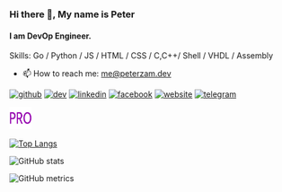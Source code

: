 ### Hi there 👋, My name is Peter
#### I am DevOp Engineer.  

Skills: Go / Python / JS / HTML / CSS / C,C++/ Shell / VHDL / Assembly 

- 📫 How to reach me: me@peterzam.dev 


[<img src='https://cdn.jsdelivr.net/npm/simple-icons@3.0.1/icons/github.svg' alt='github' height='40'>](https://github.com/peterzam)  [<img src='https://cdn.jsdelivr.net/npm/simple-icons@3.0.1/icons/dev-dot-to.svg' alt='dev' height='40'>](https://dev.to/peterzam)  [<img src='https://cdn.jsdelivr.net/npm/simple-icons@3.0.1/icons/linkedin.svg' alt='linkedin' height='40'>](https://www.linkedin.com/in/peterzam/)  [<img src='https://cdn.jsdelivr.net/npm/simple-icons@3.0.1/icons/facebook.svg' alt='facebook' height='40'>](https://www.facebook.com/peterzam.pz)  [<img src='https://cdn.jsdelivr.net/npm/simple-icons@3.0.1/icons/icloud.svg' alt='website' height='40'>](peterzam.dev)  [<img src='https://cdn.jsdelivr.net/npm/simple-icons@3.0.1/icons/telegram.svg' alt='telegram' height='40'>](https://t.me/peterzam)  

<a href='https://github.com/pricing'><img src='https://raw.githubusercontent.com/acervenky/animated-github-badges/master/assets/pro.gif' width='40' height='40'></a> 

[![Top Langs](https://github-readme-stats.vercel.app/api/top-langs/?username=peterzam)](https://github.com/anuraghazra/github-readme-stats)

![GitHub stats](https://github-readme-stats.vercel.app/api?username=peterzam&show_icons=true&count_private=true)  

![GitHub metrics](https://metrics.lecoq.io/peterzam)  

